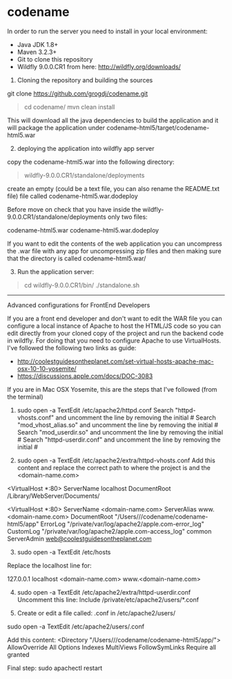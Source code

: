 # codename
In order to run the server you need to install in your local environment:

- Java JDK 1.8+
- Maven 3.2.3+
- Git to clone this repository
- Wildfly 9.0.0.CR1 from here: http://wildfly.org/downloads/


1) Cloning the repository and building the sources

git clone https://github.com/grogdj/codename.git

> cd codename/
> mvn clean install

This will download all the java dependencies to build the application and it will package the application under codename-html5/target/codename-html5.war

2) deploying the application into wildfly app server

copy the codename-html5.war into the following directory:

> wildfly-9.0.0.CR1/standalone/deployments

create an empty (could be a text file, you can also rename the README.txt file) file called codename-html5.war.dodeploy 

Before move on check that you have inside the wildfly-9.0.0.CR1/standalone/deployments only two files:

codename-html5.war
codename-html5.war.dodeploy 


If you want to edit the contents of the web application you can uncompress the .war file with any app for uncompressing zip files and then making sure that the directory is called codename-html5.war/

3) Run the application server:
> cd wildfly-9.0.0.CR1/bin/
> ./standalone.sh









-------------------------------------------------
Advanced configurations for FrontEnd Developers

If you are a front end developer and don't want to edit the WAR file you can configure a local instance of Apache to host the HTML/JS code so you can edit directly from your cloned copy of the project and run the backend code in wildfly. For doing that you need to configure Apache to use VirtualHosts.
I've followed the following two links as guide:
- http://coolestguidesontheplanet.com/set-virtual-hosts-apache-mac-osx-10-10-yosemite/
- https://discussions.apple.com/docs/DOC-3083

If you are in Mac OSX Yosemite, this are the steps that I've followed (from the terminal)
1) sudo open -a TextEdit /etc/apache2/httpd.conf
Search "httpd-vhosts.conf" and uncomment the line by removing the initial #
Search "mod_vhost_alias.so" and uncomment the line by removing the initial #
Search "mod_userdir.so" and uncomment the line by removing the initial #
Search "httpd-userdir.conf" and uncomment the line by removing the initial #

2) sudo open -a TextEdit /etc/apache2/extra/httpd-vhosts.conf
Add this content and replace the correct path to where the project is and the <domain-name.com>

<VirtualHost *:80>
ServerName localhost
DocumentRoot /Library/WebServer/Documents/
</VirtualHost>

<VirtualHost *:80>
    ServerName <domain-name.com>
    ServerAlias www.<domain-name.com>
    DocumentRoot "/Users/<your username>/<path to your projects>/codename/codename-html5/app"
    ErrorLog "/private/var/log/apache2/apple.com-error_log"
    CustomLog "/private/var/log/apache2/apple.com-access_log" common
    ServerAdmin web@coolestguidesontheplanet.com
</VirtualHost>

3) sudo open -a TextEdit /etc/hosts

Replace the localhost line for:

127.0.0.1	localhost <domain-name.com> www.<domain-name.com>

4) sudo open -a TextEdit /etc/apache2/extra/httpd-userdir.conf
Uncomment this line:
Include /private/etc/apache2/users/*.conf

5) Create or edit a file called: <username>.conf in /etc/apache2/users/

sudo open -a TextEdit /etc/apache2/users/<username>.conf 

Add this content:
<Directory "/Users/<username>/<path to project>/codename/codename-html5/app/">
AllowOverride All
Options Indexes MultiViews FollowSymLinks
Require all granted
</Directory>




Final step: sudo apachectl restart



